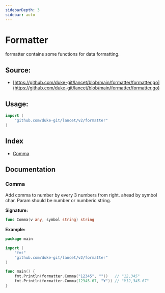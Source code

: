 ```yaml
---
sidebarDepth: 3
sidebar: auto
---
```

# Formatter
formatter contains some functions for data formatting.

<div STYLE="page-break-after: always;"></div>

## Source:

- [https://github.com/duke-git/lancet/blob/main/formatter/formatter.go](https://github.com/duke-git/lancet/blob/main/formatter/formatter.go)

<div STYLE="page-break-after: always;"></div>

## Usage:
```go
import (
    "github.com/duke-git/lancet/v2/formatter"
)
```

<div STYLE="page-break-after: always;"></div>

## Index
- [Comma](#Comma)

<div STYLE="page-break-after: always;"></div>

## Documentation



### <span id="Comma">Comma</span>
<p>Add comma to number by every 3 numbers from right. ahead by symbol char.
Param should be number or numberic string.</p>

<b>Signature:</b>

```go
func Comma(v any, symbol string) string
```
<b>Example:</b>

```go
package main

import (
    "fmt"
    "github.com/duke-git/lancet/v2/formatter"
)

func main() {
    fmt.Println(formatter.Comma("12345", ""))   // "12,345"
    fmt.Println(formatter.Comma(12345.67, "¥")) // "¥12,345.67"
}
```